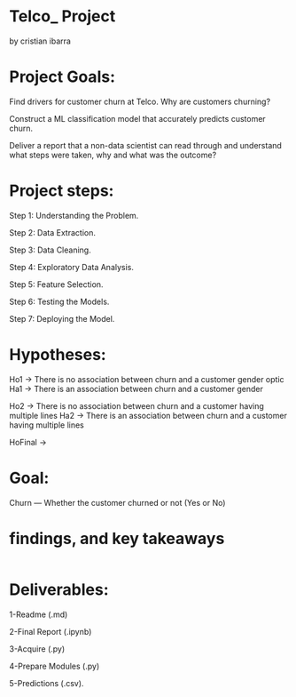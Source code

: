 # Telco_ Project
by cristian ibarra 

# Project Goals:

Find drivers for customer churn at Telco. Why are customers churning?

Construct a ML classification model that accurately predicts customer churn.

Deliver a report that a non-data scientist can read through and understand what steps were taken, why and what was the outcome?

# Project steps:

Step 1: Understanding the Problem.

Step 2: Data Extraction.

Step 3: Data Cleaning.

Step 4: Exploratory Data Analysis.

Step 5: Feature Selection.

Step 6: Testing the Models.

Step 7: Deploying the Model.

# Hypotheses:
Ho1 -> There is no association between churn and a customer gender optic Ha1 -> There is an association between churn and a customer gender

Ho2 -> There is no association between churn and a customer having multiple lines Ha2 -> There is an association between churn and a customer having multiple lines

HoFinal ->

# Goal:
Churn — Whether the customer churned or not (Yes or No)

# findings, and key takeaways



```python

```

# Deliverables:
1-Readme (.md)

2-Final Report (.ipynb) 

3-Acquire (.py)

4-Prepare Modules (.py)

5-Predictions (.csv).
